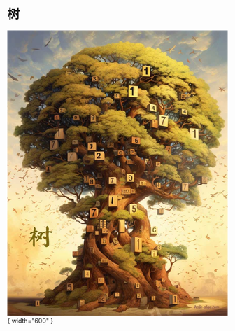 # 树

<div class="center-table" markdown>

![树](../assets/covers/chapter_tree.jpg){ width="600" }

</div>
